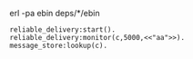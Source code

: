 
erl -pa ebin deps/*/ebin

```
reliable_delivery:start().
reliable_delivery:monitor(c,5000,<<"aa">>).
message_store:lookup(c).
```

